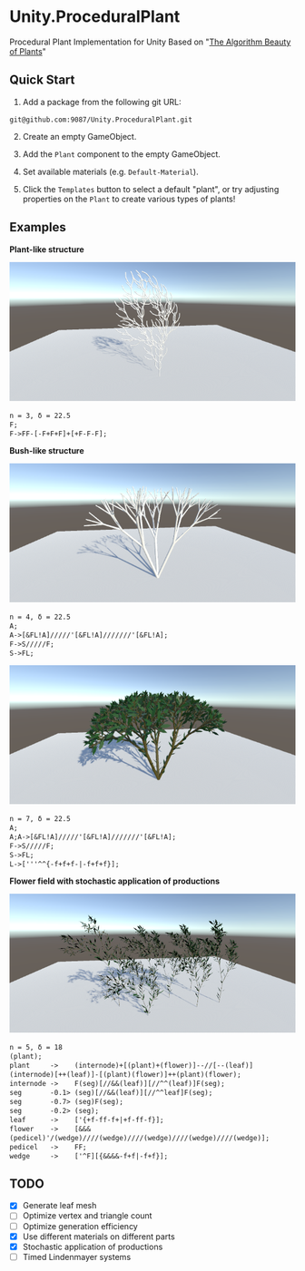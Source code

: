 # Unity.ProceduralPlant

Procedural Plant Implementation for Unity Based on "[The Algorithm Beauty of Plants](http://algorithmicbotany.org/papers/abop/abop.pdf)"

## Quick Start

1. Add a package from the following git URL:

```
git@github.com:9087/Unity.ProceduralPlant.git
```

2. Create an empty GameObject.

3. Add the `Plant` component to the empty GameObject.

4. Set available materials (e.g. `Default-Material`).

5. Click the `Templates` button to select a default "plant", or try adjusting properties on the `Plant` to create various types of plants!

## Examples

**Plant-like structure**

![Figure 1.24 n=3 delta=22.5](Documentation/figure.1.24.c.n=3.delta=22.5f.png)

```
n = 3, δ = 22.5
F;
F->FF-[-F+F+F]+[+F-F-F];
```

**Bush-like structure**

![Figure 1.25 n=4 delta=22.5](Documentation/figure.1.25.n=4.delta=22.5f.png)

```
n = 4, δ = 22.5
A;
A->[&FL!A]/////'[&FL!A]///////'[&FL!A];
F->S/////F;
S->FL;
```

![Figure 1.25 n=7 delta=22.5](Documentation/figure.1.25.n=7.delta=22.5f.color.png)

```
n = 7, δ = 22.5
A;
A;A->[&FL!A]/////'[&FL!A]///////'[&FL!A];
F->S/////F;
S->FL;
L->['''^^{-f+f+f-|-f+f+f}];
```

**Flower field with stochastic application of productions**

![Figure 1.28 Flower field](Documentation/figure.1.28.flowerfield.png)

```
n = 5, δ = 18
(plant);
plant     ->    (internode)+[(plant)+(flower)]--//[--(leaf)](internode)[++(leaf)]-[(plant)(flower)]++(plant)(flower);
internode ->    F(seg)[//&&(leaf)][//^^(leaf)]F(seg);
seg       -0.1> (seg)[//&&(leaf)][//^^leaf]F(seg);
seg       -0.7> (seg)F(seg);
seg       -0.2> (seg);
leaf      ->    ['{+f-ff-f+|+f-ff-f}];
flower    ->    [&&&(pedicel)'/(wedge)////(wedge)////(wedge)////(wedge)////(wedge)];
pedicel   ->    FF;
wedge     ->    ['^F][{&&&&-f+f|-f+f}];

```

## TODO

- [x] Generate leaf mesh
- [ ] Optimize vertex and triangle count
- [ ] Optimize generation efficiency
- [x] Use different materials on different parts
- [x] Stochastic application of productions
- [ ] Timed Lindenmayer systems